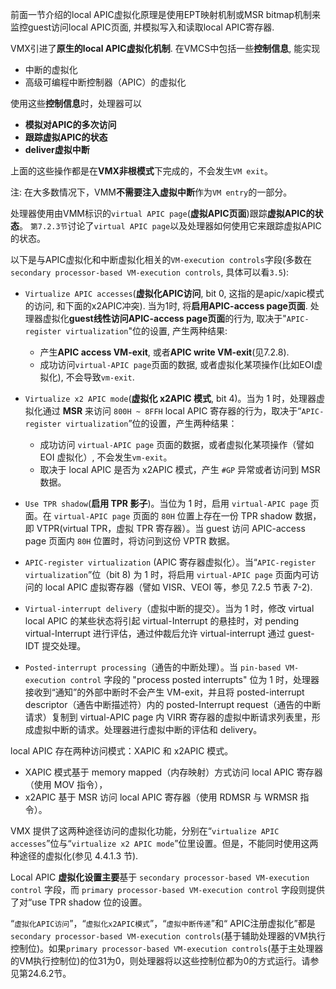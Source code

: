 

前面一节介绍的local APIC虚拟化原理是使用EPT映射机制或MSR bitmap机制来监控guest访问local APIC页面, 并模拟写入和读取local APIC寄存器.

VMX引进了**原生的local APIC虚拟化机制**. 在VMCS中包括一些**控制信息**, 能实现
* 中断的虚拟化
* 高级可编程中断控制器（APIC）的虚拟化

使用这些**控制信息**时，处理器可以
* **模拟对APIC的多次访问**
* **跟踪虚拟APIC的状态**
* **deliver虚拟中断**

上面的这些操作都是在**VMX非根模式**下完成的，不会发生`VM exit`。

注: 在大多数情况下，VMM**不需要注入虚拟中断**作为`VM entry`的一部分。

处理器使用由VMM标识的`virtual APIC page`(**虚拟APIC页面**)跟踪**虚拟APIC的状态**。 `第7.2.3节`讨论了`virtual APIC page`以及处理器如何使用它来跟踪虚拟APIC的状态。


以下是与APIC虚拟化和中断虚拟化相关的`VM-execution controls`字段(多数在`secondary processor-based VM-execution controls`, 具体可以看`3.5`):

* `Virtualize APIC accesses`(**虚拟化APIC访问**, bit 0, 这指的是apic/xapic模式的访问, 和下面的x2APIC冲突). 当为1时, 将**启用APIC-access page页面**. 处理器虚拟化**guest线性访问APIC-access page页面**的行为, 取决于"`APIC-register virtualization`"位的设置, 产生两种结果:
    - 产生**APIC access VM-exit**, 或者**APIC write VM-exit**(见7.2.8).
    - 成功访问`virtual-APIC page`页面的数据, 或者虚拟化某项操作(比如EOI虚拟化), 不会导致`vm-exit`.

* `Virtualize x2 APIC mode`(**虚拟化 x2APIC 模式**, bit 4)。当为 1 时，处理器虚拟化通过 **MSR** 来访问 `800H ~ 8FFH` local APIC 寄存器的行为，取决于“`APIC-register virtualization`”位的设置，产生两种结果：
    * 成功访问 `virtual-APIC page` 页面的数据，或者虚拟化某项操作（譬如 EOI 虚拟化）, 不会发生`vm-exit`。
    * 取决于 local APIC 是否为 x2APIC 模式，产生 `#GP` 异常或者访问到 MSR 数据。

* `Use TPR shadow`(**启用 TPR 影子**)。当位为 1 时，启用 `virtual-APIC page` 页面。在 `virtual-APIC page` 页面的 `80H` 位置上存在一份 TPR shadow 数据，即 VTPR(virtual TPR，虚拟 TPR 寄存器）。当 guest 访问 APIC-access page 页面内 `80H` 位置时，将访问到这份 VPTR 数据。

* `APIC-register virtualization` (APIC 寄存器虚拟化）。当“`APIC-register virtualization`”位（bit 8) 为 1 时，将启用 `virtual-APIC page` 页面内可访问的 local APIC 虚拟寄存器（譬如 VISR、VEOI 等，参见 7.2.5 节表 7-2).

* `Virtual-interrupt delivery`（虚拟中断的提交）。当为 1 时，修改 virtual local APIC 的某些状态将引起 virtual-Interrupt 的悬挂时，对 pending virtual-Interrupt 进行评估，通过仲裁后允许 virtual-interrupt 通过 guest-IDT 提交处理。

* `Posted-interrupt processing`（通告的中断处理）。当 `pin-based VM-execution control` 字段的 "process posted interrupts" 位为 1 时，处理器接收到“通知”的外部中断时不会产生 VM-exit，并且将 posted-interrupt descriptor（通告中断描述符）内的 posted-Interrupt request（通告的中断请求）复制到 virtual-APIC page 内 VIRR 寄存器的虚拟中断请求列表里，形成虚拟中断的请求。处理器进行虚拟中断的评估和 delivery。

local APIC 存在两种访问模式：XAPIC 和 x2APIC 模式。
* XAPIC 模式基于 memory mapped（内存映射）方式访问 local APIC 寄存器（使用 MOV 指令），
* x2APIC 基于 MSR 访问 local APIC 寄存器（使用 RDMSR 与 WRMSR 指令）。

VMX 提供了这两种途径访问的虚拟化功能，分别在“`virtualize APIC accesses`”位与“`virtualize x2 APIC mode`”位里设置。但是，不能同时使用这两种途径的虚拟化(参见 4.4.1.3 节).

Local APIC **虚拟化设置主要**基于 `secondary processor-based VM-execution control` 字段，而 `primary processor-based VM-execution control` 字段则提供了对“use TPR shadow 位的设置。

“`虚拟化APIC访问`”，“`虚拟化x2APIC模式`”，“`虚拟中断传递`”和“ APIC注册虚拟化”都是`secondary processor-based VM-execution controls`(基于辅助处理器的VM执行控制位)。如果`primary processor-based VM-execution controls`(基于主处理器的VM执行控制位)的位31为0，则处理器将以这些控制位都为0的方式运行。请参见第24.6.2节。
